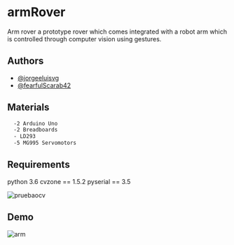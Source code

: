 # armRover
Arm rover a prototype rover which comes integrated with a robot arm which is controlled through computer vision using gestures.

## Authors

- [@jorgeeluisvg](https://www.github.com/jorgeeluisvg)
- [@fearfulScarab42](https://github.com/fearfulScarab42)

## Materials 

```bash 
  -2 Arduino Uno
  -2 Breadboards
  - LD293 
  -5 MG995 Servomotors
```

## Requirements 
python 3.6
cvzone == 1.5.2
pyserial == 3.5

![pruebaocv](https://user-images.githubusercontent.com/73260922/203427214-52f710a7-666d-4662-ada6-7055eeb4c364.gif)

## Demo
![arm](https://user-images.githubusercontent.com/73260922/203427378-ef50566c-985b-41a5-b280-91af22fc8941.gif)



